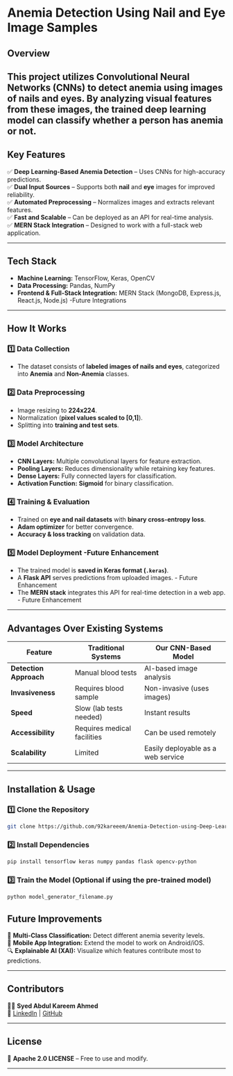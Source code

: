 # **Anemia Detection Using Nail and Eye Image Samples**  

## **Overview**  
This project utilizes **Convolutional Neural Networks (CNNs)** to detect anemia using images of nails and eyes. By analyzing visual features from these images, the trained deep learning model can classify whether a person has anemia or not. 
--- 

## **Key Features**   
✅ **Deep Learning-Based Anemia Detection** – Uses CNNs for high-accuracy predictions.    
✅ **Dual Input Sources** – Supports both **nail** and **eye** images for improved reliability.  
✅ **Automated Preprocessing** – Normalizes images and extracts relevant features.  
✅ **Fast and Scalable** – Can be deployed as an API for real-time analysis.  
✅ **MERN Stack Integration** – Designed to work with a full-stack web application.  
 
---

## **Tech Stack**  
- **Machine Learning:** TensorFlow, Keras, OpenCV  
- **Data Processing:** Pandas, NumPy  
- **Frontend & Full-Stack Integration:** MERN Stack (MongoDB, Express.js, React.js, Node.js) -Future Integrations

---

## **How It Works**  

### **1️⃣ Data Collection**  
- The dataset consists of **labeled images of nails and eyes**, categorized into **Anemia** and **Non-Anemia** classes.  

### **2️⃣ Data Preprocessing**  
- Image resizing to **224x224**.  
- Normalization (**pixel values scaled to [0,1]**).  
- Splitting into **training and test sets**.  

### **3️⃣ Model Architecture**  
- **CNN Layers:** Multiple convolutional layers for feature extraction.  
- **Pooling Layers:** Reduces dimensionality while retaining key features.  
- **Dense Layers:** Fully connected layers for classification.  
- **Activation Function:** **Sigmoid** for binary classification.  

### **4️⃣ Training & Evaluation**  
- Trained on **eye and nail datasets** with **binary cross-entropy loss**.  
- **Adam optimizer** for better convergence.  
- **Accuracy & loss tracking** on validation data.  

### **5️⃣ Model Deployment** -Future Enhancement
- The trained model is **saved in Keras format (`.keras`)**.  
- A **Flask API** serves predictions from uploaded images.  - Future Enhancement
- The **MERN stack** integrates this API for real-time detection in a web app.  - Future Enhancement

---

## **Advantages Over Existing Systems**  

| Feature                  | Traditional Systems  | Our CNN-Based Model  |
|--------------------------|---------------------|----------------------|
| **Detection Approach**   | Manual blood tests  | AI-based image analysis |
| **Invasiveness**         | Requires blood sample | Non-invasive (uses images) |
| **Speed**               | Slow (lab tests needed) | Instant results |
| **Accessibility**       | Requires medical facilities | Can be used remotely |
| **Scalability**         | Limited | Easily deployable as a web service |

---

## **Installation & Usage**  

### **1️⃣ Clone the Repository**  
```bash
git clone https://github.com/92kareeem/Anemia-Detection-using-Deep-Learning.git
```

### **2️⃣ Install Dependencies**  
```bash
pip install tensorflow keras numpy pandas flask opencv-python
```

### **3️⃣ Train the Model (Optional if using the pre-trained model)**  
```bash
python model_generator_filename.py
```

## **Future Improvements**  
🚀 **Multi-Class Classification:** Detect different anemia severity levels.  
📱 **Mobile App Integration:** Extend the model to work on Android/iOS.  
🔍 **Explainable AI (XAI):** Visualize which features contribute most to predictions.  

---

## **Contributors**  
👨‍💻 **Syed Abdul Kareem Ahmed**  
🔗 [LinkedIn](https://www.linkedin.com/in/syed-abdul-kareem-ahmed) | [GitHub](https://github.com/92kareeem)  

---

## **License**  
📜 **Apache 2.0 LICENSE** – Free to use and modify.  

---
